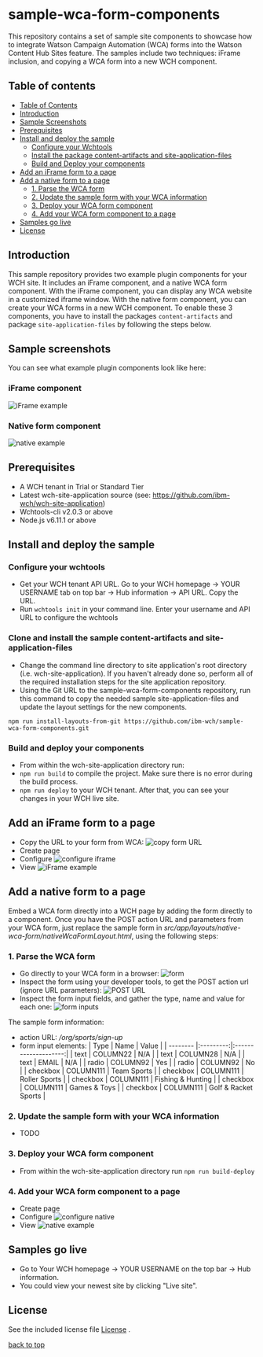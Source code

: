 # sample-wca-form-components

This repository contains a set of sample site components to showcase how to integrate Watson Campaign Automation (WCA) forms into the Watson Content Hub Sites feature. The samples include two techniques: iFrame inclusion, and copying a WCA form into a new WCH component.

## Table of contents
- [Table of Contents](#table-of-contents)
- [Introduction](#introduction)
- [Sample Screenshots](#sample-screenshots)
- [Prerequisites](#prerequisites)
- [Install and deploy the sample](#install-and-deploy-the-sample)
  - [Configure your Wchtools](#configure-your-wchtools)
  - [Install the package content-artifacts and  site-application-files](#clone-and-install-the-sample-content-artifacts-and-site-application-files)
  - [Build and Deploy your components](#build-and-deploy-your-components)
- [Add an iFrame form to a page](#add-an-iframe-form-to-a-page)
- [Add a native form to a page](#add-a-native-form-to-a-page)
  - [1. Parse the WCA form](#parse-the-wca-form)
  - [2. Update the sample form with your WCA information](#update-the-sample-form-with-your-wca-information)
  - [3. Deploy your WCA form component](#deploy-your-wca-form-component)
  - [4. Add your WCA form component to a page](#add-your-wca-form-component-to-a-page)
- [Samples go live](#samples-go-live)
- [License](#license)

## Introduction
This sample repository provides two example plugin components for your WCH site. It includes an iFrame component, and a native WCA form component. With the iFrame component, you can display any WCA website in a customized iframe window. With the native form component, you can create your WCA forms in a new WCH component.  To enable these 3 components, you have to install the packages `content-artifacts` and package `site-application-files` by following the steps below.

## Sample screenshots
You can see what example plugin components look like here:
### iFrame component
![iFrame example](/doc/images/iframeExample.png)
### Native form component
![native example](/doc/images/nativeExample.png)

## Prerequisites
* A WCH tenant in Trial or Standard Tier
* Latest wch-site-application source (see: https://github.com/ibm-wch/wch-site-application)
* Wchtools-cli v2.0.3 or above
* Node.js v6.11.1 or above

## Install and deploy the sample

### Configure your wchtools
* Get your WCH tenant API URL. Go to your WCH homepage -> YOUR USERNAME tab on top bar -> Hub information -> API URL. Copy the URL.
* Run `wchtools init` in your command line. Enter your username and API URL to configure the wchtools

### Clone and install the sample content-artifacts and site-application-files
* Change the command line directory to site application's root directory (i.e. wch-site-application). If you haven't already done so, perform all of the required installation steps for the site application repository.
* Using the Git URL to the sample-wca-form-components repository, run this command to copy the needed sample site-application-files and update the layout settings for the new components.
```
npm run install-layouts-from-git https://github.com/ibm-wch/sample-wca-form-components.git
```

### Build and deploy your components
* From within the wch-site-application directory run:
* `npm run build` to compile the project. Make sure there is no error during the build process.
* `npm run deploy` to your WCH tenant. After that, you can see your changes in your WCH live site.

## Add an iFrame form to a page
* Copy the URL to your form from WCA:
![copy form URL](/doc/images/copyFormURL.png)
* Create page
* Configure
![configure iframe](/doc/images/configureIframe.png)
* View
![iFrame example](/doc/images/iframeExample.png)

## Add a native form to a page

Embed a WCA form directly into a WCH page by adding the form directly to a component. Once you have the POST action URL and parameters from your WCA form, just replace the sample form in _src/app/layouts/native-wca-form/nativeWcaFormLayout.html_, using the following steps:

### 1. Parse the WCA form
* Go directly to your WCA form in a browser:
![form](/doc/images/form.png)
* Inspect the form using your developer tools, to get the POST action url (ignore URL parameters):
![POST URL](/doc/images/postURL.png)
* Inspect the form input fields, and gather the type, name and value for each one:
![form inputs](/doc/images/formInputs.png)

The sample form information:
* action URL: _/org/sports/sign-up_
* form input elements:
| Type     | Name      | Value                |
| -------- |:---------:|:--------------------:|
| text     | COLUMN22  | N/A                  |
| text     | COLUMN28  | N/A                  |
| text     | EMAIL     | N/A                  |
| radio    | COLUMN92  | Yes                  |
| radio    | COLUMN92  | No                   |
| checkbox | COLUMN111 | Team Sports          |
| checkbox | COLUMN111 | Roller Sports        |
| checkbox | COLUMN111 | Fishing & Hunting    |
| checkbox | COLUMN111 | Games & Toys         |
| checkbox | COLUMN111 | Golf & Racket Sports |

### 2. Update the sample form with your WCA information
* TODO

### 3. Deploy your WCA form component
* From within the wch-site-application directory run `npm run build-deploy`

### 4. Add your WCA form component to a page
* Create page
* Configure
![configure native](/doc/images/configureNative.png)
* View
![native example](/doc/images/nativeExample.png)

## Samples go live
* Go to Your WCH homepage -> YOUR USERNAME on the top bar -> Hub information.
* You could view your newest site by clicking "Live site".

## License
See the included license file [License](license.txt) .

[back to top](#sample-wca-form-components)
